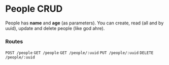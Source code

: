# People CRUD
People has __name__ and __age__ (as parameters).
You can create, read (all and by uuid), update and delete people (like god ahre).

### Routes
```POST /people```
```GET /people```
```GET /people/:uuid```
```PUT /people/:uuid```
```DELETE /people/:uuid```
